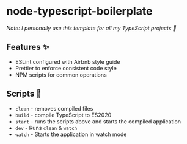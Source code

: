 # node-typescript-boilerplate
*Note: I personally use this template for all my TypeScript projects 💞*

## Features ✨
- ESLint configured with Airbnb style guide
- Prettier to enforce consistent code style
- NPM scripts for common operations

## Scripts 📝
- `clean` - removes compiled files
- `build` - compile TypeScript to ES2020
- `start` - runs the scripts above and starts the compiled application
- `dev` - Runs `clean` & `watch`
- `watch` - Starts the application in watch mode
